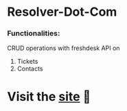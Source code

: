 # Resolver-Dot-Com

### Functionalities:

CRUD operations with freshdesk API on
1. Tickets
2. Contacts


# Visit the [site](https://resolver-dot-com.netlify.app/) 🚀

